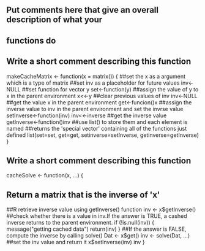 
## Put comments here that give an overall description of what your
## functions do

## Write a short comment describing this function

makeCacheMatrix <- function(x = matrix()) {
##set the x as a argument which is a type of matrix
##set inv as a placeholder for future values
             inv<-NULL
##set function for vector y 
             set<-function(y)
##assign the value of y to x in the parent environment
             x<<-y
##clear previous values of inv 
             inv<-NULL
##get the value x in the parent environment
             get<-funcion()x
##assign the inverse value to inv in the parent environment and set the invrse value
             setInverse<-function(inv) inv<<-inverse
##get the inverse value
             getInverse<-function()inv
##use list() to store them and each element is named 
##returns the 'special vector' containing all of the functions just defined 
             list(set=set,
                  get=get,
                  setinverse=setInverse,
                  getinverse=getInverse)
}


## Write a short comment describing this function

cacheSolve <- function(x, ...) {
## Return a matrix that is the inverse of 'x'
##R retrieve inverse value using getInverse() function
        inv <- x$getInverse()
##check whether there is a value in inv.If  the answer is TRUE, a cashed inverse returns to the parent environment.
        if (!is.null(inv)) {
                message("getting cached data")
                return(inv)
        }
##If the answer is FALSE, compute the inverse by calling solve()
        Dat <- x$get()
        inv <- solve(Dat, ...)
##set the inv value  and return it
        x$setInverse(inv)
        inv
}
